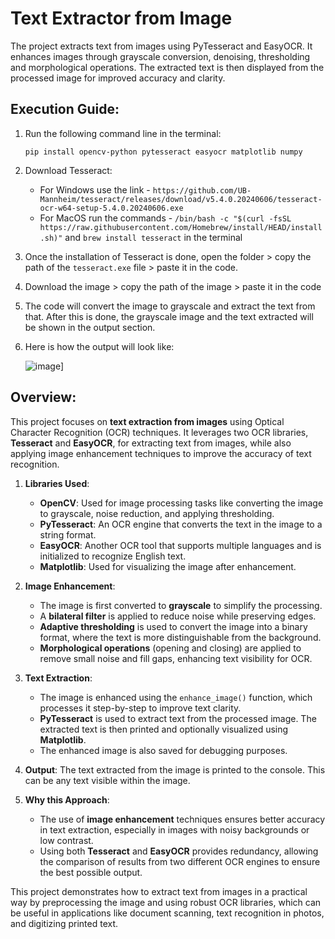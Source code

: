 # Text Extractor from Image

The project extracts text from images using PyTesseract and EasyOCR. It enhances images through grayscale conversion, denoising, thresholding and morphological operations. The extracted text is then displayed from the processed image for improved accuracy and clarity.

## Execution Guide:

1. Run the following command line in the terminal:
   ```
   pip install opencv-python pytesseract easyocr matplotlib numpy
   ```

2. Download Tesseract:
   - For Windows use the link - `https://github.com/UB-Mannheim/tesseract/releases/download/v5.4.0.20240606/tesseract-ocr-w64-setup-5.4.0.20240606.exe`
   - For MacOS run the commands - `/bin/bash -c "$(curl -fsSL https://raw.githubusercontent.com/Homebrew/install/HEAD/install.sh)"` and `brew install tesseract` in the terminal

3. Once the installation of Tesseract is done, open the folder > copy the path of the `tesseract.exe` file > paste it in the code.

4. Download the image > copy the path of the image > paste it in the code

5. The code will convert the image to grayscale and extract the text from that. After this is done, the grayscale image and the text extracted will be shown in the output section.

6. Here is how the output will look like:

   ![image](https://github.com/user-attachments/assets/1bc2e0c5-2cac-43df-b33c-6db613cd64b8)]
   
## Overview:

This project focuses on **text extraction from images** using Optical Character Recognition (OCR) techniques. It leverages two OCR libraries, **Tesseract** and **EasyOCR**, for extracting text from images, while also applying image enhancement techniques to improve the accuracy of text recognition.

1. **Libraries Used**:
   - **OpenCV**: Used for image processing tasks like converting the image to grayscale, noise reduction, and applying thresholding.
   - **PyTesseract**: An OCR engine that converts the text in the image to a string format.
   - **EasyOCR**: Another OCR tool that supports multiple languages and is initialized to recognize English text.
   - **Matplotlib**: Used for visualizing the image after enhancement.

2. **Image Enhancement**:
   - The image is first converted to **grayscale** to simplify the processing.
   - A **bilateral filter** is applied to reduce noise while preserving edges.
   - **Adaptive thresholding** is used to convert the image into a binary format, where the text is more distinguishable from the background.
   - **Morphological operations** (opening and closing) are applied to remove small noise and fill gaps, enhancing text visibility for OCR.

3. **Text Extraction**:
   - The image is enhanced using the `enhance_image()` function, which processes it step-by-step to improve text clarity.
   - **PyTesseract** is used to extract text from the processed image. The extracted text is then printed and optionally visualized using **Matplotlib**.
   - The enhanced image is also saved for debugging purposes.

4. **Output**:
   The text extracted from the image is printed to the console. This can be any text visible within the image.

5. **Why this Approach**:
   - The use of **image enhancement** techniques ensures better accuracy in text extraction, especially in images with noisy backgrounds or low contrast.
   - Using both **Tesseract** and **EasyOCR** provides redundancy, allowing the comparison of results from two different OCR engines to ensure the best possible output.

This project demonstrates how to extract text from images in a practical way by preprocessing the image and using robust OCR libraries, which can be useful in applications like document scanning, text recognition in photos, and digitizing printed text.
